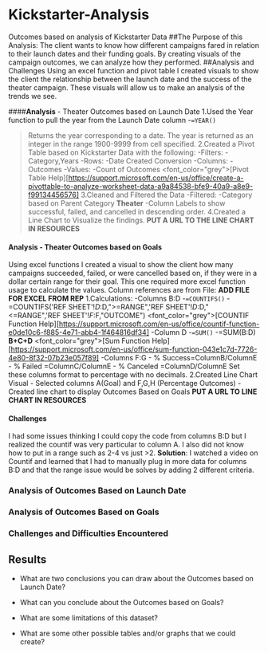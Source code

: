 # Kickstarter-Analysis
Outcomes based on analysis of Kickstarter Data
##The Purpose of this Analysis:
The client wants to know how different campaigns fared in relation to their launch dates and their funding goals. By creating visuals of the campaign outcomes, we can analyze how they performed.
##Analysis and Challenges
Using an excel function and pivot table I created visuals to show the client the relationship between the launch date and the success of the theater campaign. These visuals will allow us to make an analysis of the trends we see.

####**Analysis** - Theater Outcomes based on Launch Date 
1.Used the Year function to pull the year from the Launch Date column
  -`=YEAR()` 
  >Returns the year corresponding to a date. The year is returned as an integer in the range 1900-9999 from cell specified.
2.Created a Pivot Table based on Kickstarter Data with the following:
  -Filters:
    -Category,Years
  -Rows:
    -Date Created Conversion
  -Columns:
    -Outcomes
  -Values:
    -Count of Outcomes
 <font_color="grey">[Pivot Table Help]</font>[https://support.microsoft.com/en-us/office/create-a-pivottable-to-analyze-worksheet-data-a9a84538-bfe9-40a9-a8e9-f99134456576]
 3.Cleaned and Filtered the Data
  -Filtered:
    -Category based on Parent Category **Theater**
    -Column Labels to show successful, failed, and cancelled in descending order.
 4.Created a Line Chart to Visualize the findings.
 **PUT A URL TO THE LINE CHART IN RESOURCES**
 
#### **Analysis** - Theater Outcomes based on Goals 
Using excel functions I created a visual to show the client how many campaigns succeeded, failed, or were cancelled based on, if they were in a dollar certain range for their goal. This one required more excel function usage to calculate the values. 
Column references are from File: **ADD FILE FOR EXCEL FROM REP**
1.Calculations:
  -Columns B:D
    -`=COUNTIFS()`
    - =COUNTIFS('REF SHEET'!$D:$D,">=RANGE",'REF SHEET'!$D:$D,"<=RANGE",'REF SHEET'!$F:$F,"OUTCOME")
  <font_color="grey">[COUNTIF Function Help]</font>[https://support.microsoft.com/en-us/office/countif-function-e0de10c6-f885-4e71-abb4-1f464816df34]
  -Column D
    -`=SUM()`
    -=SUM(B:D) **B+C+D**
  <font_color="grey">[Sum Function Help]</font>[https://support.microsoft.com/en-us/office/sum-function-043e1c7d-7726-4e80-8f32-07b23e057f89]
  -Columns F:G
    - % Success=ColumnB/ColumnE
    - % Failed =ColumnC/ColumnE
    - % Canceled =ColumnD/ColumnE
    Set these columns format to percentage with no decimals.
 2.Created Line Chart Visual
    - Selected columns A(Goal) and F,G,H (Percentage Outcomes)
	  - Created line chart to display Outcomes Based on Goals
 **PUT A URL TO LINE CHART IN RESOURCES**
 #### **Challenges**
 I had some issues thinking I could copy the code from columns B:D but I realized the countif was very particular to column A. I also did not know how to put in a range such as 2-4 vs just >2.
 **Solution**: I watched a video on Countif and learned that I had to manually plug in more data for columns B:D and that the range issue would be solves by adding 2 different criteria. 


 
 


### Analysis of Outcomes Based on Launch Date

### Analysis of Outcomes Based on Goals

### Challenges and Difficulties Encountered

## Results

- What are two conclusions you can draw about the Outcomes based on Launch Date?

- What can you conclude about the Outcomes based on Goals?

- What are some limitations of this dataset?

- What are some other possible tables and/or graphs that we could create?
